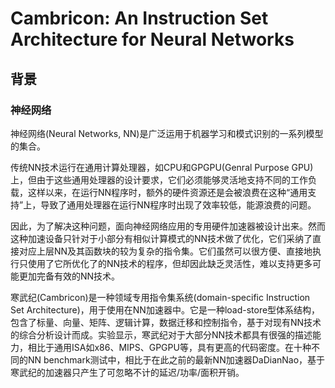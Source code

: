 # Cambricon: An Instruction Set Architecture for Neural Networks

## 背景

### 神经网络
神经网络(Neural Networks, NN)是广泛运用于机器学习和模式识别的一系列模型的集合。

传统NN技术运行在通用计算处理器，如CPU和GPGPU(Genral Purpose GPU)上，但由于这些通用处理器的设计要求，它们必须能够灵活地支持不同的工作负载，这样以来，在运行NN程序时，额外的硬件资源还是会被浪费在这种“通用支持”上，导致了通用处理器在运行NN程序时出现了效率较低，能源浪费的问题。

因此，为了解决这种问题，面向神经网络应用的专用硬件加速器被设计出来。然而这种加速设备只针对于小部分有相似计算模式的NN技术做了优化，它们采纳了直接对应上层NN及其函数块的较为复杂的指令集。它们虽然可以很方便、直接地执行只使用了它所优化了的NN技术的程序，但却因此缺乏灵活性，难以支持更多可能更加完备有效的NN技术。

寒武纪(Cambricon)是一种领域专用指令集系统(domain-specific Instruction Set Architecture)，用于使用在NN加速器中。它是一种load-store型体系结构，包含了标量、向量、矩阵、逻辑计算，数据迁移和控制指令，基于对现有NN技术的综合分析设计而成。实验显示，寒武纪对于大部分NN技术都具有很强的描述能力，相比于通用ISA如x86、MIPS、GPGPU等，具有更高的代码密度。在十种不同的NN benchmark测试中，相比于在此之前的最新NN加速器DaDianNao，基于寒武纪的加速器只产生了可忽略不计的延迟/功率/面积开销。
